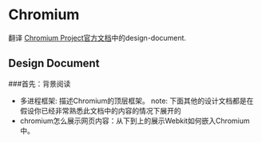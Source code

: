 # Chromium
翻译 [Chromium Project官方文档](https://www.chromium.org/developers/design-documents)中的design-document.
## Design Document
###首先：背景阅读
* 多进程框架: 描述Chromium的顶层框架。
note: 下面其他的设计文档都是在假设你已经非常熟悉此文档中的内容的情况下展开的
* chromium怎么展示网页内容：从下到上的展示Webkit如何嵌入Chromium中。



